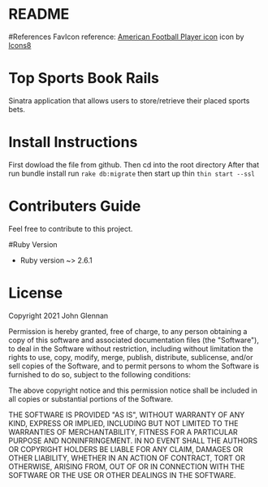 # README

#References
FavIcon reference:
<a target="_blank" href="https://icons8.com/icons/set/american-football-player">American Football Player icon</a> icon by <a target="_blank" href="https://icons8.com">Icons8</a>

# Top Sports Book Rails
Sinatra application that allows users to store/retrieve their placed sports bets.

# Install Instructions
First dowload the file from github.
Then cd into the root directory
After that run bundle install
run `rake db:migrate` 
then start up thin 
`thin start --ssl`

# Contributers Guide
Feel free to contribute to this project. 

#Ruby Version
* Ruby version ~> 2.6.1

# License
Copyright 2021 John Glennan

Permission is hereby granted, free of charge, to any person obtaining a copy of this software and associated documentation files (the "Software"), to deal in the Software without restriction, including without limitation the rights to use, copy, modify, merge, publish, distribute, sublicense, and/or sell copies of the Software, and to permit persons to whom the Software is furnished to do so, subject to the following conditions:

The above copyright notice and this permission notice shall be included in all copies or substantial portions of the Software.

THE SOFTWARE IS PROVIDED "AS IS", WITHOUT WARRANTY OF ANY KIND, EXPRESS OR IMPLIED, INCLUDING BUT NOT LIMITED TO THE WARRANTIES OF MERCHANTABILITY, FITNESS FOR A PARTICULAR PURPOSE AND NONINFRINGEMENT. IN NO EVENT SHALL THE AUTHORS OR COPYRIGHT HOLDERS BE LIABLE FOR ANY CLAIM, DAMAGES OR OTHER LIABILITY, WHETHER IN AN ACTION OF CONTRACT, TORT OR OTHERWISE, ARISING FROM, OUT OF OR IN CONNECTION WITH THE SOFTWARE OR THE USE OR OTHER DEALINGS IN THE SOFTWARE.

